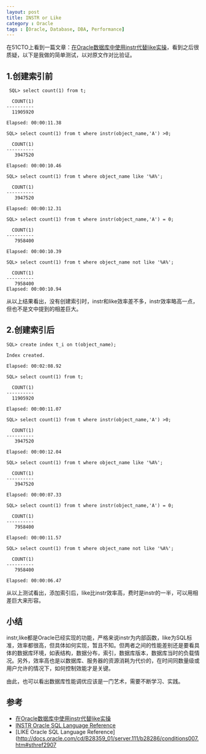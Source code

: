 ```yaml
---
layout: post
title: INSTR or Like
category : Oracle
tags : [Oracle, Database, DBA, Performance]
---
```


在51CTO上看到一篇文章：[在Oracle数据库中使用instr代替like实操](http://database.51cto.com/art/201005/197734.htm)，看到之后很质疑，以下是我做的简单测试，以对原文作对比验证。

## 1.创建索引前

	 SQL> select count(1) from t;
	 
	  COUNT(1)
	----------
	  11905920
	 
	Elapsed: 00:00:11.38

	SQL> select count(1) from t where instr(object_name,'A') >0;
	 
	  COUNT(1)
	----------
	   3947520
	 
	Elapsed: 00:00:10.46

	SQL> select count(1) from t where object_name like '%A%';
	 
	  COUNT(1)
	----------
	   3947520
	 
	Elapsed: 00:00:12.31

	SQL> select count(1) from t where instr(object_name,'A') = 0;
	 
	  COUNT(1)
	----------
	   7958400
	 
	Elapsed: 00:00:10.39

	SQL> select count(1) from t where object_name not like '%A%';
	 
	  COUNT(1)
	----------
	   7958400
	Elapsed: 00:00:10.94
 

从以上结果看出，没有创建索引时，instr和like效率差不多，instr效率略高一点，但也不是文中提到的相差巨大。
 
## 2.创建索引后

	SQL> create index t_i on t(object_name);
	 
	Index created.
	 
	Elapsed: 00:02:08.92

	SQL> select count(1) from t;
	 
	  COUNT(1)
	----------
	  11905920
	 
	Elapsed: 00:00:11.07

	SQL> select count(1) from t where instr(object_name,'A') >0;
	 
	  COUNT(1)
	----------
	   3947520
	 
	Elapsed: 00:00:12.04

	SQL> select count(1) from t where object_name like '%A%';
	 
	  COUNT(1)
	----------
	   3947520
	 
	Elapsed: 00:00:07.33

	SQL> select count(1) from t where instr(object_name,'A') = 0;
	 
	  COUNT(1)
	----------
	   7958400
	 
	Elapsed: 00:00:11.57

	SQL> select count(1) from t where object_name not like '%A%';
	 
	  COUNT(1)
	----------
	   7958400
	 
	Elapsed: 00:00:06.47
 

从以上测试看出，添加索引后，like比instr效率高，费时是instr的一半，可以用相差巨大来形容。

## 小结

instr,like都是Oracle已经实现的功能，严格来说instr为内部函数，like为SQL标准，效率都很高，但具体如何实现，暂且不知。但两者之间的性能差别还是要看具体的数据库环境，如表结构，数据分布，索引，数据库版本，数据库当时的负载情况。另外，效率高也是以数据库、服务器的资源消耗为代价的，在时间同数量级或用户允许的情况下，如何控制效能才是关键。

由此，也可以看出数据库性能调优应该是一门艺术，需要不断学习、实践。

## 参考

* [在Oracle数据库中使用instr代替like实操](http://database.51cto.com/art/201005/197734.htm)
* [INSTR Oracle SQL Language Reference](http://docs.oracle.com/cd/B28359_01/server.111/b28286/functions073.htm#i77598)
* [LIKE Oracle SQL Language Reference](http://docs.oracle.com/cd/B28359_01/server.111/b28286/conditions007.htm#sthref2907
